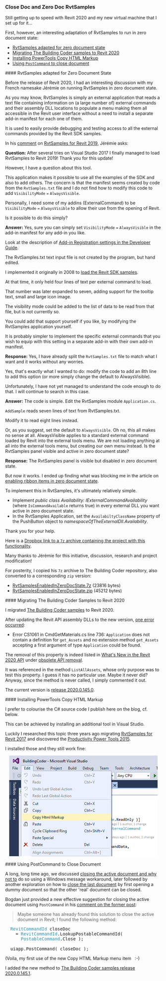 <head>
<meta http-equiv="Content-Type" content="text/html; charset=utf-8">
<link rel="stylesheet" type="text/css" href="bc.css">
<script src="https://cdn.rawgit.com/google/code-prettify/master/loader/run_prettify.js" type="text/javascript"></script>
<script src="https://cdn.rawgit.com/google/code-prettify/master/loader/run_prettify.js" type="text/javascript"></script>

</head>

<!---
  
twitter:

 #RevitAPI @AutodeskForge @AutodeskRevit #bim #DynamoBim #ForgeDevCon 

Still getting up to speed with Revit 2020 and my new virtual machine that I set up for it...
First, however, an interesting adaptation of RvtSamples to run in zero document state
&ndash; RvtSamples adapted for zero document state
&ndash; Migrating The Building Coder samples to Revit 2020
&ndash; Installing PowerTools Copy HTML Markup
&ndash; Using <code>PostCommand</code> to close document...

linkedin:


-->

### Close Doc and Zero Doc RvtSamples 

Still getting up to speed with Revit 2020 and my new virtual machine that I set up for it...

First, however, an interesting adaptation of RvtSamples to run in zero document state:

- [RvtSamples adapted for zero document state](#2) 
- [Migrating The Building Coder samples to Revit 2020](#3) 
- [Installing PowerTools Copy HTML Markup](#4) 
- [Using `PostCommand` to close document](#5) 


####<a name="2"></a> RvtSamples adapted for Zero Document State

Before the release of Revit 2020, I had an interesting discussion with my French namesake Jérémie on running RvtSamples in zero document state.

As you may know, RvtSamples is simply an external application that reads a text file containing information on (a large number of) external commands and their assembly DLL locations to populate a menu making them all accessible in the Revit user interface without a need to install a separate add-in manifest for each one of them.

It is used to easily provide debugging and testing access to all the external commands provided by the Revit SDK samples.

In his [comment](https://thebuildingcoder.typepad.com/blog/2018/04/rvtsamples-2019.html#comment-4399937612)
on [RvtSamples for Revit 2019](https://thebuildingcoder.typepad.com/blog/2018/04/rvtsamples-2019.html#comment-4399937612),
Jérémie asks:

**Question:** After several tries on Visual Studio 2017 I finally managed to load RvtSamples to Revit 2019! Thank you for this update!

However, I have a question about this tool.

This application makes it possible to use all the examples of the SDK and also to add others.
The concern is that the manifest seems created by code from the `RvtSamples.txt` file and I do not find how to modify this code to add `VisibilityMode` `=` `AlwaysVisible`.

Personally, I need some of my addins (ExternalCommand) to be `VisibilityMode` `=` `AlwaysVisible` to allow their use from the opening of Revit.

Is it possible to do this simply?

**Answer:** Yes, sure you can simply set `VisibilityMode` `=` `AlwaysVisible` in the add-in manifest for any add-in you like.

Look at the description
of [Add-in Registration settings in the Developer Guide](http://help.autodesk.com/view/RVT/2019/ENU/?guid=Revit_API_Revit_API_Developers_Guide_Introduction_Add_In_Integration_Add_in_Registration_html).

The RvtSamples.txt text input file is not created by the program, but hand edited.

I implemented it originally in 2008 to [load the Revit SDK samples](https://thebuildingcoder.typepad.com/blog/2008/09/loading-sdk-sam.html).

At that time, it only held four lines of text per external command to load.

That number was later expanded to seven, adding support for the tooltip text, small and large icon image.

The visibility mode could be added to the list of data to be read from that file, but is not currently so.

You could add that support yourself if you like, by modifying the RvtSamples application yourself.

It is probably simpler to implement the specific external commands that you wish to equip with this setting in a separate add-in with their own add-in manifest.

**Response:** Yes, I have already split the `RvtSamples.txt` file to match what I want and it works without any worries.

Yes, that's exactly what I wanted to do: modify the code to add an 8th line to add this option (or more simply change the default to AlwaysVisible).

Unfortunately, I have not yet managed to understand the code enough to do that. I will continue to search in this case.

**Answer:** The code is simple. Edit the RvtSamples module `Application.cs`.

`AddSample` reads seven lines of text from RvtSamples.txt.

Modify it to read eight lines instead.

Or, as you suggest, set the default to `AlwaysVisible`. Oh no, this all makes no sense at all. AlwaysVisible applies to a standard external command loaded by Revit into the external tools menu. We are not loading anything at all into the external tools menu, but creating our own menu instead. Is the RvtSamples panel visible and active in zero document state?

**Response:** The RvtSamples panel is visible but disabled in zero document state.

But now it works. I ended up finding what was blocking me in the article
on [enabling ribbon items in zero document state](http://thebuildingcoder.typepad.com/blog/2011/02/enable-ribbon-items-in-zero-document-state.html).

To implement this in RvtSamples, it's ultimately relatively simple.

- Implement *public class Availability: IExternalCommandAvailability* (where `IsCommandAvailable` returns true) in every external DLL you want active in zero document state.
- In the RvtSamples Application, set the `AvailabiltyClassName` property of the PushButton object to *namespaceOfTheExternalDll.Availability*.

Thank you for your help.

Here is a [Dropbox link to a `7z` archive containing the project with this functionality](https://www.dropbox.com/s/j0dk8ifvw83l0n6/RvtSamplesMod.7z?dl=0).

Many thanks to Jérémie for this initiative, discussion, research and project modification!

For posterity, I copied his `7z` archive to The Building Coder repository, also converted to a corresponding `zip` version:

- [RvtSamplesEnabledInZeroDocState.7z](zip/RvtSamplesEnabledInZeroDocState.7z) (23816 bytes)
- [RvtSamplesEnabledInZeroDocState.zip](zip/RvtSamplesEnabledInZeroDocState.zip) (45212 bytes)


####<a name="3"></a> Migrating The Building Coder Samples to Revit 2020

I migrated [The Building Coder samples](https://github.com/jeremytammik/the_building_coder_samples) to Revit 2020.

After updating the Revit API assembly DLLs to the new version,
[one error occurred](zip/tbc_samples_errors_warnings_1.txt):

- Error CS1061 in CmdGetMaterials.cs line 736: `Application` does not contain a definition for `get_Assets` and no extension method `get_Assets` accepting a first argument of type `Application` could be found.

The removal of this property is indeed listed
in [What's New in the Revit 2020 API](https://thebuildingcoder.typepad.com/blog/2019/04/whats-new-in-the-revit-2020-api.html)
under [obsolete API removal](https://thebuildingcoder.typepad.com/blog/2019/04/whats-new-in-the-revit-2020-api.html#4.1.6).

It was referenced in the method `ListAllAssets`, whose only purpose was to test this property.
I guess it has no particular use.
Maybe it never did?
Anyway, since the method is never called, I simply commented it out.

The current version is [release 2020.0.145.0](https://github.com/jeremytammik/the_building_coder_samples/releases/tag/2020.0.145.0).

####<a name="4"></a> Installing PowerTools Copy HTML Markup

I prefer to colourise the C# source code I publish here on the blog, cf. below.

This can be achieved by installing an additional tool in Visual Studio.

Luckily I researched this topic three years ago
migrating [RvtSamples for Revit 2017](http://thebuildingcoder.typepad.com/blog/2016/04/rvtsamples-for-revit-2017.html) and
discovered
the [Productivity Power Tools 2015](https://visualstudiogallery.msdn.microsoft.com/34ebc6a2-2777-421d-8914-e29c1dfa7f5d).

I installed those and they still work fine:

<center>
<img src="img/visual_studio_2015_copy_html_markup_2.png" alt="Copy Html Markup menu entry" width="479">
</center>


####<a name="5"></a> Using PostCommand to Close Document

A long, long time ago, we discussed [closing the active document and why not to](https://thebuildingcoder.typepad.com/blog/2010/10/closing-the-active-document-and-why-not-to.html) do
so using a Windows message workaround, later followed by another exploration on how
to [close the last document](https://thebuildingcoder.typepad.com/blog/2012/12/closing-the-active-document.html) by
first opening a dummy document so that the other 'real' document can be closed.

Bogdan just provided a new effective suggestion for closing the active document using `PostCommand` in
his [comment on the former post](https://thebuildingcoder.typepad.com/blog/2010/10/closing-the-active-document-and-why-not-to.html#comment-4435756188):

> Maybe someone has already found this solution to close the active document in Revit; I found the following method:

<pre class="code">
&nbsp;&nbsp;<span style="color:#2b91af;">RevitCommandId</span>&nbsp;closeDoc
&nbsp;&nbsp;&nbsp;&nbsp;=&nbsp;<span style="color:#2b91af;">RevitCommandId</span>.LookupPostableCommandId(
&nbsp;&nbsp;&nbsp;&nbsp;&nbsp;&nbsp;<span style="color:#2b91af;">PostableCommand</span>.Close&nbsp;);
 
&nbsp;&nbsp;uiapp.PostCommand(&nbsp;closeDoc&nbsp;);
</pre>

(Voila, my first use of the new Copy HTML Markup menu item &nbsp; :-)

I added the new method
to [The Building Coder samples release 2020.0.145.1](https://github.com/jeremytammik/the_building_coder_samples/releases/tag/2020.0.145.1).